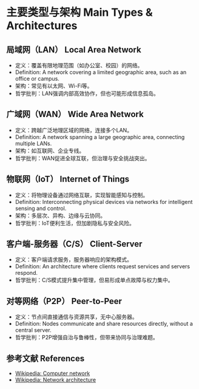 # 主要类型与架构 Main Types & Architectures

## 局域网（LAN） Local Area Network

- 定义：覆盖有限地理范围（如办公室、校园）的网络。
- Definition: A network covering a limited geographic area, such as an office or campus.
- 架构：常见有以太网、Wi-Fi等。
- 哲学批判：LAN强调内部高效协作，但也可能形成信息孤岛。

## 广域网（WAN） Wide Area Network

- 定义：跨越广泛地理区域的网络，连接多个LAN。
- Definition: A network spanning a large geographic area, connecting multiple LANs.
- 架构：如互联网、企业专线。
- 哲学批判：WAN促进全球互联，但治理与安全挑战突出。

## 物联网（IoT） Internet of Things

- 定义：将物理设备通过网络互联，实现智能感知与控制。
- Definition: Interconnecting physical devices via networks for intelligent sensing and control.
- 架构：多层次、异构、边缘与云协同。
- 哲学批判：IoT便利生活，但加剧隐私与安全风险。

## 客户端-服务器（C/S） Client-Server

- 定义：客户端请求服务，服务器响应的架构模式。
- Definition: An architecture where clients request services and servers respond.
- 哲学批判：C/S模式提升集中管理，但易形成单点故障与权力集中。

## 对等网络（P2P） Peer-to-Peer

- 定义：节点间直接通信与资源共享，无中心服务器。
- Definition: Nodes communicate and share resources directly, without a central server.
- 哲学批判：P2P增强自治与鲁棒性，但带来协同与治理难题。

## 参考文献 References

- [Wikipedia: Computer network](https://en.wikipedia.org/wiki/Computer_network)
- [Wikipedia: Network architecture](https://en.wikipedia.org/wiki/Network_architecture)
